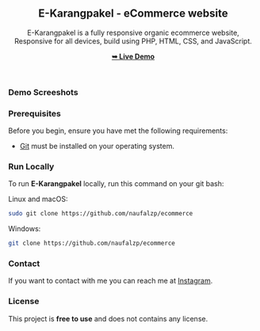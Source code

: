<div align="center">

  <br />

  <h2 align="center">E-Karangpakel - eCommerce website</h2>

E-Karangpakel is a fully responsive organic ecommerce website, <br />Responsive for all devices, build using PHP, HTML, CSS, and JavaScript.

<a href="https://naufalzhafifpbw.000webhostapp.com/"><strong>➥ Live Demo</strong></a>

</div>

<br />

### Demo Screeshots

### Prerequisites

Before you begin, ensure you have met the following requirements:

-   [Git](https://git-scm.com/downloads "Download Git") must be installed on your operating system.

### Run Locally

To run **E-Karangpakel** locally, run this command on your git bash:

Linux and macOS:

```bash
sudo git clone https://github.com/naufalzp/ecommerce
```

Windows:

```bash
git clone https://github.com/naufalzp/ecommerce
```

### Contact

If you want to contact with me you can reach me at [Instagram](https://www.instagram.com/naufall.zp/?hl=id).

### License

This project is **free to use** and does not contains any license.
